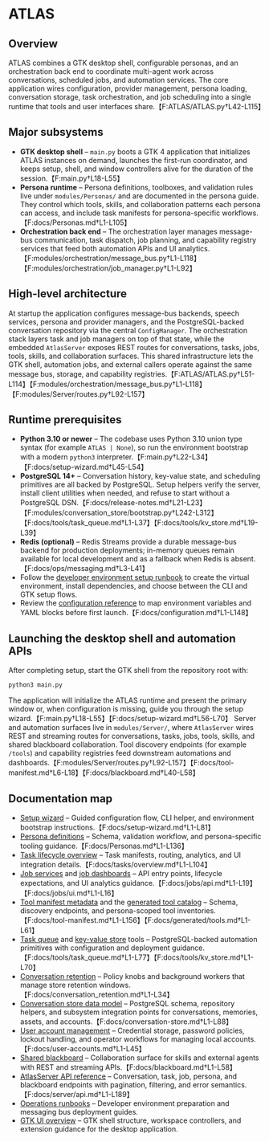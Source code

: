 # ATLAS

## Overview
ATLAS combines a GTK desktop shell, configurable personas, and an orchestration back end to coordinate multi-agent work across conversations, scheduled jobs, and automation services. The core application wires configuration, provider management, persona loading, conversation storage, task orchestration, and job scheduling into a single runtime that tools and user interfaces share.【F:ATLAS/ATLAS.py†L42-L115】

## Major subsystems
- **GTK desktop shell** – `main.py` boots a GTK 4 application that initializes ATLAS instances on demand, launches the first-run coordinator, and keeps setup, shell, and window controllers alive for the duration of the session.【F:main.py†L18-L55】
- **Persona runtime** – Persona definitions, toolboxes, and validation rules live under `modules/Personas/` and are documented in the persona guide. They control which tools, skills, and collaboration patterns each persona can access, and include task manifests for persona-specific workflows.【F:docs/Personas.md†L1-L105】
- **Orchestration back end** – The orchestration layer manages message-bus communication, task dispatch, job planning, and capability registry services that feed both automation APIs and UI analytics.【F:modules/orchestration/message_bus.py†L1-L118】【F:modules/orchestration/job_manager.py†L1-L92】

## High-level architecture
At startup the application configures message-bus backends, speech services, persona and provider managers, and the PostgreSQL-backed conversation repository via the central `ConfigManager`. The orchestration stack layers task and job managers on top of that state, while the embedded `AtlasServer` exposes REST routes for conversations, tasks, jobs, tools, skills, and collaboration surfaces. This shared infrastructure lets the GTK shell, automation jobs, and external callers operate against the same message bus, storage, and capability registries.【F:ATLAS/ATLAS.py†L51-L114】【F:modules/orchestration/message_bus.py†L1-L118】【F:modules/Server/routes.py†L92-L157】

## Runtime prerequisites
- **Python 3.10 or newer** – The codebase uses Python 3.10 union type syntax (for example `ATLAS | None`), so run the environment bootstrap with a modern `python3` interpreter.【F:main.py†L22-L34】【F:docs/setup-wizard.md†L45-L54】
- **PostgreSQL 14+** – Conversation history, key-value state, and scheduling primitives are all backed by PostgreSQL. Setup helpers verify the server, install client utilities when needed, and refuse to start without a PostgreSQL DSN.【F:docs/release-notes.md†L21-L23】【F:modules/conversation_store/bootstrap.py†L242-L312】【F:docs/tools/task_queue.md†L1-L37】【F:docs/tools/kv_store.md†L19-L39】
- **Redis (optional)** – Redis Streams provide a durable message-bus backend for production deployments; in-memory queues remain available for local development and as a fallback when Redis is absent.【F:docs/ops/messaging.md†L3-L41】
- Follow the [developer environment setup runbook](docs/ops/developer-setup.md) to create the virtual environment, install dependencies, and choose between the CLI and GTK setup flows.
- Review the [configuration reference](docs/configuration.md) to map environment variables and YAML blocks before first launch.【F:docs/configuration.md†L1-L148】

## Launching the desktop shell and automation APIs
After completing setup, start the GTK shell from the repository root with:

```bash
python3 main.py
```

The application will initialize the ATLAS runtime and present the primary window or, when configuration is missing, guide you through the setup wizard.【F:main.py†L18-L55】【F:docs/setup-wizard.md†L56-L70】 Server and automation surfaces live in `modules/Server/`, where `AtlasServer` wires REST and streaming routes for conversations, tasks, jobs, tools, skills, and shared blackboard collaboration. Tool discovery endpoints (for example `/tools`) and capability registries feed downstream automations and dashboards.【F:modules/Server/routes.py†L92-L157】【F:docs/tool-manifest.md†L6-L18】【F:docs/blackboard.md†L40-L58】

## Documentation map
- [Setup wizard](docs/setup-wizard.md) – Guided configuration flow, CLI helper, and environment bootstrap instructions.【F:docs/setup-wizard.md†L1-L81】
- [Persona definitions](docs/Personas.md) – Schema, validation workflow, and persona-specific tooling guidance.【F:docs/Personas.md†L1-L136】
- [Task lifecycle overview](docs/tasks/overview.md) – Task manifests, routing, analytics, and UI integration details.【F:docs/tasks/overview.md†L1-L104】
- [Job services](docs/jobs/api.md) and [job dashboards](docs/jobs/ui.md) – API entry points, lifecycle expectations, and UI analytics guidance.【F:docs/jobs/api.md†L1-L19】【F:docs/jobs/ui.md†L1-L16】
- [Tool manifest metadata](docs/tool-manifest.md) and the [generated tool catalog](docs/generated/tools.md) – Schema, discovery endpoints, and persona-scoped tool inventories.【F:docs/tool-manifest.md†L1-L156】【F:docs/generated/tools.md†L1-L61】
- [Task queue](docs/tools/task_queue.md) and [key-value store](docs/tools/kv_store.md) tools – PostgreSQL-backed automation primitives with configuration and deployment guidance.【F:docs/tools/task_queue.md†L1-L77】【F:docs/tools/kv_store.md†L1-L70】
- [Conversation retention](docs/conversation_retention.md) – Policy knobs and background workers that manage store retention windows.【F:docs/conversation_retention.md†L1-L34】
- [Conversation store data model](docs/conversation-store.md) – PostgreSQL schema, repository helpers, and subsystem integration points for conversations, memories, assets, and accounts.【F:docs/conversation-store.md†L1-L88】
- [User account management](docs/user-accounts.md) – Credential storage, password policies, lockout handling, and operator workflows for managing local accounts.【F:docs/user-accounts.md†L1-L45】
- [Shared blackboard](docs/blackboard.md) – Collaboration surface for skills and external agents with REST and streaming APIs.【F:docs/blackboard.md†L1-L58】
- [AtlasServer API reference](docs/server/api.md) – Conversation, task, job, persona, and blackboard endpoints with pagination, filtering, and error semantics.【F:docs/server/api.md†L1-L189】
- [Operations runbooks](docs/ops/README.md) – Developer environment preparation and messaging bus deployment guides.
- [GTK UI overview](docs/ui/gtk-overview.md) – GTK shell structure, workspace controllers, and extension guidance for the desktop application.
